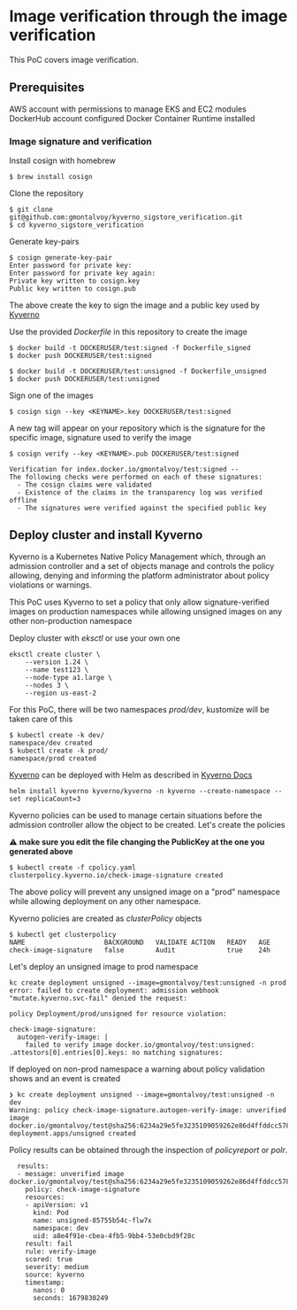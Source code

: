 # Image verification through the image verification
This PoC covers image verification.
## Prerequisites

AWS account with permissions to manage EKS and EC2 modules
DockerHub account configured
Docker Container Runtime installed

### Image signature and verification
Install cosign with homebrew
```
$ brew install cosign
```

Clone the repository
```
$ git clone git@github.com:gmontalvoy/kyverno_sigstore_verification.git
$ cd kyverno_sigstore_verification
```

Generate key-pairs
```
$ cosign generate-key-pair
Enter password for private key: 
Enter password for private key again: 
Private key written to cosign.key
Public key written to cosign.pub
```

The above create the key to sign the image and a public key used by [Kyverno](https://kyverno.io) 

Use the provided <em>Dockerfile</em> in this repository to create the image
```
$ docker build -t DOCKERUSER/test:signed -f Dockerfile_signed
$ docker push DOCKERUSER/test:signed

$ docker build -t DOCKERUSER/test:unsigned -f Dockerfile_unsigned
$ docker push DOCKERUSER/test:unsigned
```

Sign one of the images
```
$ cosign sign --key <KEYNAME>.key DOCKERUSER/test:signed
```

A new tag will appear on your repository which is the signature for the specific image, signature used to verify the image

```
$ cosign verify --key <KEYNAME>.pub DOCKERUSER/test:signed

Verification for index.docker.io/gmontalvoy/test:signed --
The following checks were performed on each of these signatures:
  - The cosign claims were validated
  - Existence of the claims in the transparency log was verified offline
  - The signatures were verified against the specified public key
```

## Deploy cluster and install Kyverno

Kyverno is a Kubernetes Native Policy Management which, through an admission controller and a set of objects manage and controls the policy allowing, denying and informing the platform administrator about policy violations or warnings.

This PoC uses Kyverno to set a policy that only allow signature-verified images on production namespaces while allowing unsigned images on any other non-production namespace

Deploy cluster with <em>eksctl</em> or use your own one
```
eksctl create cluster \
    --version 1.24 \
    --name test123 \
    --node-type a1.large \
    --nodes 3 \ 
    --region us-east-2

```

For this PoC, there will be two namespaces <em>prod/dev</em>, kustomize will be taken care of this

``` 
$ kubectl create -k dev/
namespace/dev created
$ kubectl create -k prod/
namespace/prod created
```


[Kyverno](https://kyverno.io) can be deployed with Helm as described in [Kyverno Docs](https://kyverno.io/docs/installation/#install-kyverno-using-helm)

```
helm install kyverno kyverno/kyverno -n kyverno --create-namespace --set replicaCount=3
```
Kyverno policies can be used to manage certain situations before the admission controller allow the object to be created.
Let's create the policies

:warning: <b>make sure you edit the file changing the PublicKey at the one you generated above</b>

```
$ kubectl create -f cpolicy.yaml
clusterpolicy.kyverno.io/check-image-signature created
```

The above policy will prevent any unsigned image on a "prod" namespace while allowing deployment on any other namespace.

Kyverno policies are created as <em>clusterPolicy</em> objects

```
$ kubectl get clusterpolicy
NAME                    BACKGROUND   VALIDATE ACTION   READY   AGE
check-image-signature   false        Audit             true    24h

```

Let's deploy an unsigned image to prod namespace
```
kc create deployment unsigned --image=gmontalvoy/test:unsigned -n prod
error: failed to create deployment: admission webhook "mutate.kyverno.svc-fail" denied the request: 

policy Deployment/prod/unsigned for resource violation: 

check-image-signature:
  autogen-verify-image: |
    failed to verify image docker.io/gmontalvoy/test:unsigned: .attestors[0].entries[0].keys: no matching signatures:

```

If deployed on non-prod namespace a warning about policy validation shows and an event is created
```
❯ kc create deployment unsigned --image=gmontalvoy/test:unsigned -n dev
Warning: policy check-image-signature.autogen-verify-image: unverified image docker.io/gmontalvoy/test@sha256:6234a29e5fe3235109059262e86d4ffddcc5785ce5abbf73973aa25cc9fb3915
deployment.apps/unsigned created
```

Policy results can be obtained through the inspection of <em>policyreport</em> or <em>polr</em>.

```
  results:
  - message: unverified image docker.io/gmontalvoy/test@sha256:6234a29e5fe3235109059262e86d4ffddcc5785ce5abbf73973aa25cc9fb3915
    policy: check-image-signature
    resources:
    - apiVersion: v1
      kind: Pod
      name: unsigned-85755b54c-flw7x
      namespace: dev
      uid: a8e4f91e-cbea-4fb5-9bb4-53e0cbd9f28c
    result: fail
    rule: verify-image
    scored: true
    severity: medium
    source: kyverno
    timestamp:
      nanos: 0
      seconds: 1679830249
```
